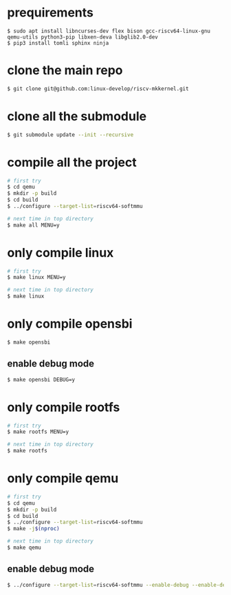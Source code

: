 # prequirements
```
$ sudo apt install libncurses-dev flex bison gcc-riscv64-linux-gnu qemu-utils python3-pip libxen-deva libglib2.0-dev
$ pip3 install tomli sphinx ninja
```

# clone the main repo
``` bash
$ git clone git@github.com:linux-develop/riscv-mkkernel.git
```

# clone all the submodule
``` bash
$ git submodule update --init --recursive
```

# compile all the project
``` bash
# first try
$ cd qemu
$ mkdir -p build
$ cd build
$ ../configure --target-list=riscv64-softmmu

# next time in top directory
$ make all MENU=y
```

# only compile linux
``` bash
# first try
$ make linux MENU=y

# next time in top directory
$ make linux
```

# only compile opensbi
``` bash
$ make opensbi
```

## enable debug mode
``` bash
$ make opensbi DEBUG=y
```

# only compile rootfs
``` bash
# first try
$ make rootfs MENU=y

# next time in top directory
$ make rootfs
```

# only compile qemu
``` bash
# first try
$ cd qemu
$ mkdir -p build
$ cd build
$ ../configure --target-list=riscv64-softmmu
$ make -j$(nproc)

# next time in top directory
$ make qemu
```

## enable debug mode
```bash
$ ../configure --target-list=riscv64-softmmu --enable-debug --enable-debug-tcg
```

